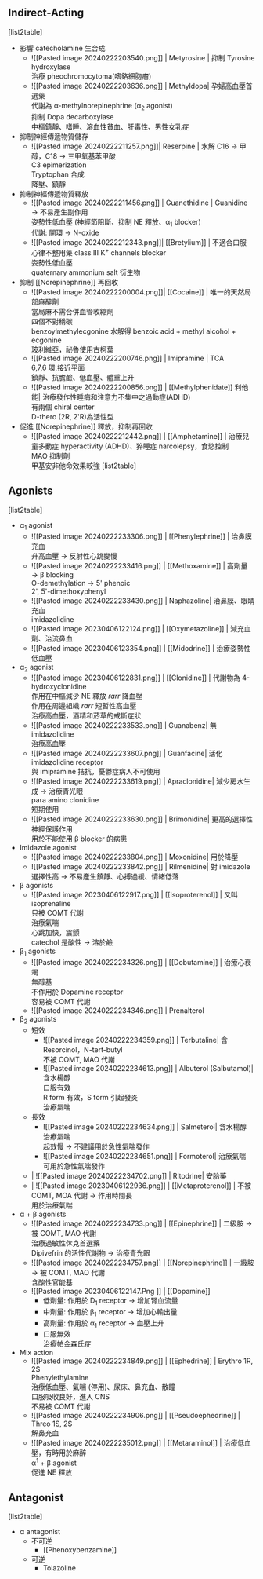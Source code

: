 ## Indirect-Acting
[list2table]
- 影響 catecholamine 生合成
	- ![[Pasted image 20240222203540.png]] | Metyrosine | 抑制  Tyrosine hydroxylase<br/>治療 pheochromocytoma(嗜鉻細胞瘤)
	- ![[Pasted image 20240222203636.png]] | Methyldopa| 孕婦高血壓首選藥<br/>代謝為 α-methylnorepinephrine (α<sub>2</sub> agonist)<br/>抑制 Dopa decarboxylase<br/>中樞鎮靜、嗜睡、溶血性貧血、肝毒性、男性女乳症
- 抑制神經傳遞物質儲存
	- ![[Pasted image 20240222211257.png]]| Reserpine | 水解 C16 $\rightarrow$ 甲醇，C18 $\rightarrow$ 三甲氧基苯甲酸<br/>C3 epimerization<br/>Tryptophan 合成<br/>降壓、鎮靜
- 抑制神經傳遞物質釋放
	- ![[Pasted image 20240222211456.png]] | Guanethidine | Guanidine $\rightarrow$ 不易產生副作用<br/>姿勢性低血壓 (神經節阻斷、抑制 NE 釋放、α<sub>1</sub> blocker)<br/>代謝: 開環 $\rightarrow$ N-oxide
	- ![[Pasted image 20240222212343.png]]| [[Bretylium]] | 不適合口服<br/>心律不整用藥 class III K<sup>+</sup> channels blocker<br/>姿勢性低血壓<br/>quaternary ammonium salt 衍生物
- 抑制 [[Norepinephrine]] 再回收
	- ![[Pasted image 20240222200004.png]]| [[Cocaine]] | 唯一的天然局部麻醉劑<br/>當局麻不需合併血管收縮劑<br/>四個不對稱碳<br/>benzoylmethylecgonine 水解得 benzoic acid + methyl alcohol + ecgonine<br/>玻利維亞，祕魯使用古柯葉
	- ![[Pasted image 20240222200746.png]] | Imipramine | TCA<br/>6,7,6 環,接近平面<br/>鎮靜、抗膽鹼、低血壓、體重上升
	- ![[Pasted image 20240222200856.png]] |  [[Methylphenidate]] 利他能| 治療發作性睡病和注意力不集中之過動症(ADHD)<br/>有兩個 chiral center<br/>D-thero (2R, 2'R)為活性型
- 促進 [[Norepinephrine]] 釋放，抑制再回收
	- ![[Pasted image 20240222212442.png]] | [[Amphetamine]] | 治療兒童多動症 hyperactivity (ADHD)、猝睡症 narcolepsy，食慾控制<br/>MAO 抑制劑<br/>甲基安非他命效果較強
[list2table]
## Agonists
[list2table]
- α<sub>1</sub> agonist
	- ![[Pasted image 20240222233306.png]] |  [[Phenylephrine]] | 治鼻膜充血<br/>升高血壓 $\rightarrow$ 反射性心跳變慢 
	- ![[Pasted image 20240222233416.png]] |  [[Methoxamine]] | 高劑量 $\rightarrow$ β blocking<br/> O-demethylation $\rightarrow$ 5' phenoic<br/>2', 5'-dimethoxyphenyl
	- ![[Pasted image 20240222233430.png]] | Naphazoline| 治鼻膜、眼睛充血<br/>imidazolidine
	- ![[Pasted image 20230406122124.png]] |  [[Oxymetazoline]] | 減充血劑、治流鼻血
	- ![[Pasted image 20230406123354.png]] |  [[Midodrine]] | 治療姿勢性低血壓
- α<sub>2</sub> agonist
	- ![[Pasted image 20230406122831.png]] |  [[Clonidine]] | 代謝物為 4-hydroxyclonidine<br/>作用在中樞減少 NE 釋放 $rarr$ 降血壓<br/>作用在周邊組織 $rarr$ 短暫性高血壓<br/>治療高血壓，酒精和菸草的戒斷症狀
	- ![[Pasted image 20240222233533.png]] | Guanabenz| 無 imidazolidine <br/>治療高血壓
	- ![[Pasted image 20240222233607.png]] | Guanfacine| 活化 imidazolidine receptor<br/>與 imipramine 拮抗，憂鬱症病人不可使用
	- ![[Pasted image 20240222233619.png]] | Apraclonidine| 減少房水生成 $\rightarrow$ 治療青光眼<br/>para amino clonidine<br/>短期使用
	- ![[Pasted image 20240222233630.png]] | Brimonidine| 更高的選擇性<br/>神經保護作用<br/>用於不能使用 β blocker 的病患
- Imidazole agonist
	- ![[Pasted image 20240222233804.png]] | Moxonidine| 用於降壓
	- ![[Pasted image 20240222233842.png]] | Rilmenidine| 對 imidazole 選擇性高 $\rightarrow$ 不易產生鎮靜、心搏過緩、情緒低落
- β agonists
	- ![[Pasted image 20230406122917.png]] |  [[Isoproterenol]] | 又叫 isoprenaline<br/>只被 COMT 代謝<br/>治療氣喘<br/>心跳加快，震顫<br/>catechol 是酸性 $\rightarrow$ 溶於鹼
- β<sub>1</sub> agonists
	- ![[Pasted image 20240222234326.png]] |  [[Dobutamine]] | 治療心衰竭<br/>無醇基<br/>不作用於 Dopamine receptor<br/>容易被 COMT 代謝
	- ![[Pasted image 20240222234346.png]] | Prenalterol
- β<sub>2</sub> agonists
	- 短效
		- ![[Pasted image 20240222234359.png]] | Terbutaline| 含 Resorcinol，N-tert-butyl<br/>不被 COMT, MAO 代謝
		- ![[Pasted image 20240222234613.png]] | Albuterol (Salbutamol)| 含水楊醇<br/>口服有效<br/>R form 有效，S form 引起發炎<br/>治療氣喘 
	- 長效
		- ![[Pasted image 20240222234634.png]] | Salmeterol| 含水楊醇<br/>治療氣喘<br/>起效慢 $\rightarrow$ 不建議用於急性氣喘發作
		- ![[Pasted image 20240222234651.png]] | Formoterol| 治療氣喘 <br/>可用於急性氣喘發作
	- | ![[Pasted image 20240222234702.png]] | Ritodrine| 安胎藥
	- | ![[Pasted image 20230406122936.png]] |  [[Metaproterenol]] | 不被 COMT, MOA 代謝 $\rightarrow$ 作用時間長<br/>用於治療氣喘
-  α + β agonists
	- ![[Pasted image 20240222234733.png]] |  [[Epinephrine]] | 二級胺 $\rightarrow$ 被 COMT, MAO 代謝<br/>治療過敏性休克首選藥<br/>Dipivefrin 的活性代謝物 $\rightarrow$ 治療青光眼
	- ![[Pasted image 20240222234757.png]] |  [[Norepinephrine]] | 一級胺$\rightarrow$ 被 COMT, MAO 代謝<br/>含酸性官能基
	- ![[Pasted image 20230406122147.Png ]] |  [[Dopamine]] 
		- 低劑量: 作用於 D<sub>1</sub> receptor $\rightarrow$ 增加腎血流量
		- 中劑量: 作用於 β<sub>1</sub> receptor $\rightarrow$ 增加心輸出量
		- 高劑量: 作用於 α<sub>1</sub> receptor $\rightarrow$ 血壓上升
		- 口服無效<br/>治療帕金森氏症 
- Mix action
	- ![[Pasted image 20240222234849.png]] |  [[Ephedrine]] | Erythro 1R, 2S<br/>Phenylethylamine<br/>治療低血壓、氣喘 (停用)、尿床、鼻充血、散瞳<br/>口服吸收良好，進入 CNS<br/>不易被 COMT 代謝
	- ![[Pasted image 20240222234906.png]] |  [[Pseudoephedrine]] | Threo 1S, 2S<br/>解鼻充血
	- ![[Pasted image 20240222235012.png]] |  [[Metaraminol]] | 治療低血壓，有時用於麻醉<br/>α<sup>1</sup> + β agonist <br/>促進 NE 釋放
## Antagonist
[list2table]
- α antagonist
	- 不可逆
		- [[Phenoxybenzamine]]
	- 可逆
		- Tolazoline


